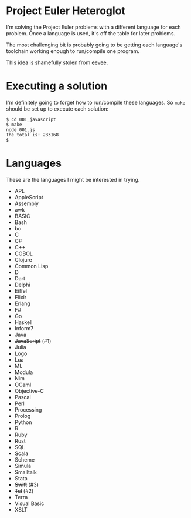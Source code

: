 # Project Euler Heteroglot

I'm solving the Project Euler problems with a different language for each
problem. Once a language is used, it's off the table for later problems.

The most challenging bit is probably going to be getting each language's
toolchain working enough to run/compile one program.

This idea is shamefully stolen from [eevee][eevee].

[eevee]: http://eev.ee/projects/#heteroglot

# Executing a solution

I'm definitely going to forget how to run/compile these languages. So
`make` should be set up to execute each solution:

    $ cd 001_javascript
    $ make
    node 001.js
    The total is: 233168
    $

# Languages

These are the languages I might be interested in trying.

* APL
* AppleScript
* Assembly
* awk
* BASIC
* Bash
* bc
* C
* C#
* C++
* COBOL
* Clojure
* Common Lisp
* D
* Dart
* Delphi
* Eiffel
* Elixir
* Erlang
* F#
* Go
* Haskell
* Inform7
* Java
* ~~JavaScript~~ (#1)
* Julia
* Logo
* Lua
* ML
* Modula
* Nim
* OCaml
* Objective-C
* Pascal
* Perl
* Processing
* Prolog
* Python
* R
* Ruby
* Rust
* SQL
* Scala
* Scheme
* Simula
* Smalltalk
* Stata
* ~~Swift~~ (#3)
* ~~Tcl~~ (#2)
* Terra
* Visual Basic
* XSLT
